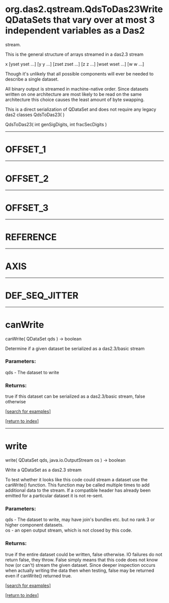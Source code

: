 # org.das2.qstream.QdsToDas23Write QDataSets that vary over at most 3 independent variables as a Das2 
 stream.
 
 This is the general structure of arrays streamed in a das2.3 stream
 
 x [yset yset ...] [y y ...] [zset zset ...] [z z ...] [wset wset ...] [w w ...]
 
 Though it's unlikely that all possible components will ever be needed to
 describe a single dataset.
 
 All binary output is streamed in machine-native order.  Since datasets written
 on one architecture are most likely to be read on the same architecture this
 choice causes the least amount of byte swapping.  
 
 This is a direct serialization of QDataSet and does not require any legacy
 das2 classes
QdsToDas23( )


QdsToDas23( int genSigDigits, int fracSecDigits )


***
<a name="OFFSET_1"></a>
# OFFSET_1



***
<a name="OFFSET_2"></a>
# OFFSET_2



***
<a name="OFFSET_3"></a>
# OFFSET_3



***
<a name="REFERENCE"></a>
# REFERENCE



***
<a name="AXIS"></a>
# AXIS



***
<a name="DEF_SEQ_JITTER"></a>
# DEF_SEQ_JITTER



***
<a name="canWrite"></a>
# canWrite
canWrite( QDataSet qds ) &rarr; boolean

Determine if a given dataset be serialized as a das2.3/basic stream

### Parameters:
qds - The dataset to write

### Returns:
true if this dataset can be serialized as a das2.3/basic stream,
         false otherwise

<a href="https://github.com/autoplot/dev/search?q=canWrite&unscoped_q=canWrite">[search for examples]</a>

<a href="https://github.com/autoplot/documentation/blob/master/javadoc/index-all.md">[return to index]</a>

***
<a name="write"></a>
# write
write( QDataSet qds, java.io.OutputStream os ) &rarr; boolean

Write a QDataSet as a das2.3 stream
 
 To test whether it looks like this code could stream a dataset use the
 canWrite() function.  This function may be called multiple times to add
 additional data to the stream.  If a compatible header has already been
 emitted for a particular dataset it is not re-sent.

### Parameters:
qds - The dataset to write, may have join's bundles etc. but no
        rank 3 or higher component datasets.
<br>os - an open output stream, which is not closed by this code.

### Returns:
true if the entire dataset could be written, false otherwise.
         IO failures do not return false, they throw.  False simply 
         means that this code does not know how (or can't) stream the 
         given dataset.  Since deeper inspection occurs when actually
         writing the data then when testing, false may be returned even
         if canWrite() returned true.

<a href="https://github.com/autoplot/dev/search?q=write&unscoped_q=write">[search for examples]</a>

<a href="https://github.com/autoplot/documentation/blob/master/javadoc/index-all.md">[return to index]</a>

